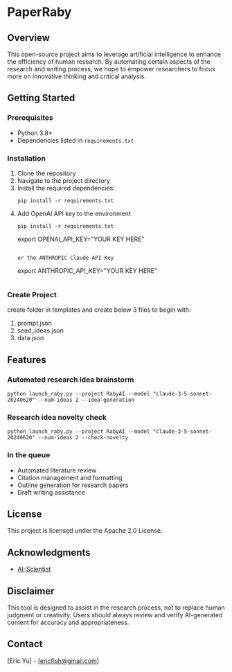 # PaperRaby

## Overview
This open-source project aims to leverage artificial intelligence to enhance the efficiency of human research. By automating certain aspects of the research and writing process, we hope to empower researchers to focus more on innovative thinking and critical analysis.

## Getting Started
### Prerequisites
- Python 3.8+
- Dependencies listed in `requirements.txt`

### Installation
1. Clone the repository
2. Navigate to the project directory
3. Install the required dependencies:
   ```
   pip install -r requirements.txt
   ```
4. Add OpenAI API key to the environment
   ```
   pip install -r requirements.txt
   ```
   export OPENAI_API_KEY="YOUR KEY HERE"
   ```

   or the ANTHROPIC Claude API Key
   ```
   export ANTHROPIC_API_KEY="YOUR KEY HERE"
   ```

### Create Project
create folder in templates and create below 3 files to begin with:
1. prompt.json
2. seed_ideas.json
3. data.json

## Features

### Automated research idea brainstorm

```
python launch_raby.py --project RabyAI --model "claude-3-5-sonnet-20240620" --num-ideas 2 --idea-generation
```

### Research idea novelty check

```
python launch_raby.py --project RabyAI --model "claude-3-5-sonnet-20240620" --num-ideas 2 --check-novelty
```

### In the queue

- Automated literature review
- Citation management and formatting
- Outline generation for research papers
- Draft writing assistance

## License
This project is licensed under the Apache 2.0 License.

## Acknowledgments
- [AI-Scientist](https://github.com/SakanaAI/AI-Scientist)

## Disclaimer
This tool is designed to assist in the research process, not to replace human judgment or creativity. Users should always review and verify AI-generated content for accuracy and appropriateness.

## Contact
[Eric Yu] - [ericfish@gmail.com]
